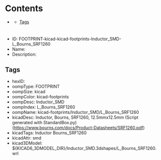 



Contents
========

* [](#)
	* [Tags](#tags)

# 

- ID: FOOTPRINT-kicad-kicad-footprints-Inductor_SMD-L_Bourns_SRF1260
- Name: 
- Description: 

## Tags

- hexID: 
- oompType: FOOTPRINT
- oompSize: kicad
- oompColor: kicad-footprints
- oompDesc: Inductor_SMD
- oompIndex: L_Bourns_SRF1260
- oompName: kicad-footprints/Inductor_SMD/L_Bourns_SRF1260
- kicadDesc: Inductor, Bourns, SRF1260, 12.5mmx12.5mm (Script generated with StandardBox.py) (https://www.bourns.com/docs/Product-Datasheets/SRF1260.pdf)
- kicadTags: Inductor Bourns_SRF1260
- kicadAttr: smd
- kicad3DModel: ${KICAD6_3DMODEL_DIR}/Inductor_SMD.3dshapes/L_Bourns_SRF1260.wrl
